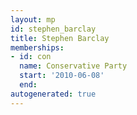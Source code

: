 ```yaml
---
layout: mp
id: stephen_barclay
title: Stephen Barclay
memberships:
- id: con
  name: Conservative Party
  start: '2010-06-08'
  end: 
autogenerated: true
---
```


